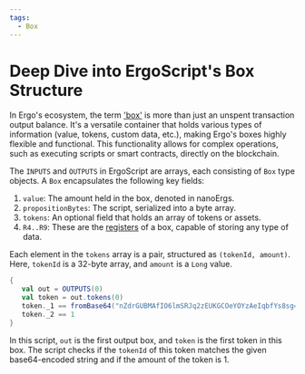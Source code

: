 ```yaml
---
tags:
  - Box
---
```


# Deep Dive into ErgoScript's Box Structure

In Ergo's ecosystem, the term ['box'](box.md) is more than just an unspent transaction output balance. It's a versatile container that holds various types of information (value, tokens, custom data, etc.), making Ergo's boxes highly flexible and functional. This functionality allows for complex operations, such as executing scripts or smart contracts, directly on the blockchain.

The `INPUTS` and `OUTPUTS` in ErgoScript are arrays, each consisting of `Box` type objects. A `Box` encapsulates the following key fields:

1. `value`: The amount held in the box, denoted in nanoErgs.
2. `propositionBytes`: The script, serialized into a byte array.
3. `tokens`: An optional field that holds an array of tokens or assets.
4. `R4..R9`: These are the [registers](registers.md) of a box, capable of storing any type of data.

Each element in the `tokens` array is a pair, structured as `(tokenId, amount)`. Here, `tokenId` is a 32-byte array, and `amount` is a `Long` value.

```scala
{
   val out = OUTPUTS(0)
   val token = out.tokens(0)
   token._1 == fromBase64("nZdrGUBMAfIO6lmSRJq2zEUKGCOeYOYzAeIqbfYs8sg=")  &&
   token._2 == 1 
}
```

In this script, `out` is the first output box, and `token` is the first token in this box. The script checks if the `tokenId` of this token matches the given base64-encoded string and if the amount of the token is 1.
